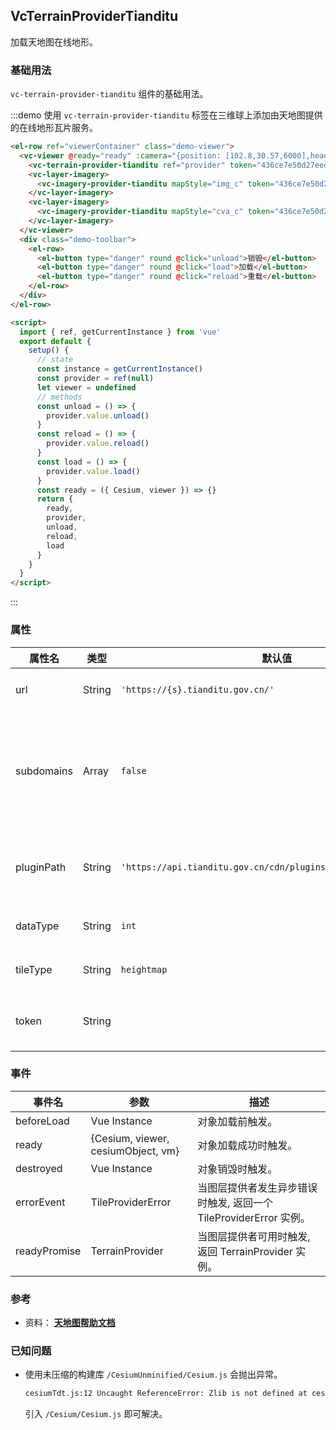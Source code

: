 <!--
 * @Author: zouyaoji@https://github.com/zouyaoji
 * @Date: 2021-07-13 18:01:38
 * @LastEditTime: 2022-01-16 00:47:05
 * @LastEditors: zouyaoji
 * @Description:
 * @FilePath: \vue-cesium@next\website\docs\zh-CN\providers\vc-terrain-provider-tianditu.md
-->

## VcTerrainProviderTianditu

加载天地图在线地形。

### 基础用法

`vc-terrain-provider-tianditu` 组件的基础用法。

:::demo 使用 `vc-terrain-provider-tianditu` 标签在三维球上添加由天地图提供的在线地形瓦片服务。

```html
<el-row ref="viewerContainer" class="demo-viewer">
  <vc-viewer @ready="ready" :camera="{position: [102.8,30.57,6000],heading: 162, pitch: -18.25, roll: 0.05}">
    <vc-terrain-provider-tianditu ref="provider" token="436ce7e50d27eede2f2929307e6b33c0"></vc-terrain-provider-tianditu>
    <vc-layer-imagery>
      <vc-imagery-provider-tianditu mapStyle="img_c" token="436ce7e50d27eede2f2929307e6b33c0"></vc-imagery-provider-tianditu>
    </vc-layer-imagery>
    <vc-layer-imagery>
      <vc-imagery-provider-tianditu mapStyle="cva_c" token="436ce7e50d27eede2f2929307e6b33c0"></vc-imagery-provider-tianditu>
    </vc-layer-imagery>
  </vc-viewer>
  <div class="demo-toolbar">
    <el-row>
      <el-button type="danger" round @click="unload">销毁</el-button>
      <el-button type="danger" round @click="load">加载</el-button>
      <el-button type="danger" round @click="reload">重载</el-button>
    </el-row>
  </div>
</el-row>

<script>
  import { ref, getCurrentInstance } from 'vue'
  export default {
    setup() {
      // state
      const instance = getCurrentInstance()
      const provider = ref(null)
      let viewer = undefined
      // methods
      const unload = () => {
        provider.value.unload()
      }
      const reload = () => {
        provider.value.reload()
      }
      const load = () => {
        provider.value.load()
      }
      const ready = ({ Cesium, viewer }) => {}
      return {
        ready,
        provider,
        unload,
        reload,
        load
      }
    }
  }
</script>
```

:::

### 属性

<!-- prettier-ignore -->
| 属性名 | 类型 | 默认值 | 描述 |
| --------------- | ------- | -------------------------------- | ------------------------------------------------------------------- |
| url | String | `'https://{s}.tianditu.gov.cn/'` | `required` 指定服务地址。 |
| subdomains | Array | `false` | `['t0', 't1', 't2', 't3', 't4', 't5', 't6', 't7']` 指定轮询子域名。 |
| pluginPath | String | `'https://api.tianditu.gov.cn/cdn/plugins/cesium/cesiumTdt.js'` | `optional` 指定天地图地形插件库地址。 |
| dataType | String | `int` | `optional` 指定数据类型。 |
| tileType | String | `heightmap` | `optional` 指定瓦片类型。 |
| token | String | | `optional` 指定天地图服务秘钥。 |

### 事件

| 事件名       | 参数                               | 描述                                                              |
| ------------ | ---------------------------------- | ----------------------------------------------------------------- |
| beforeLoad   | Vue Instance                       | 对象加载前触发。                                                  |
| ready        | {Cesium, viewer, cesiumObject, vm} | 对象加载成功时触发。                                              |
| destroyed    | Vue Instance                       | 对象销毁时触发。                                                  |
| errorEvent   | TileProviderError                  | 当图层提供者发生异步错误时触发, 返回一个 TileProviderError 实例。 |
| readyPromise | TerrainProvider                    | 当图层提供者可用时触发, 返回 TerrainProvider 实例。               |

### 参考

- 资料： **[天地图帮助文档](http://lbs.tianditu.gov.cn/docs/#/sanwei/)**

### 已知问题

- 使用未压缩的构建库 `/CesiumUnminified/Cesium.js` 会抛出异常。
  ```html
  cesiumTdt.js:12 Uncaught ReferenceError: Zlib is not defined at cesiumTdt.js:12 at XMLHttpRequest.i.onreadystatechange (cesiumTdt.js:12)
  ```
  引入 `/Cesium/Cesium.js` 即可解决。
